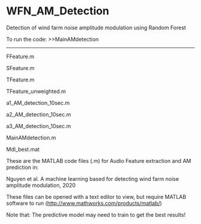 # WFN_AM_Detection
Detection of wind farm noise amplitude modulation using Random Forest


To run the code: >>MainAMdetection

-----------------------------------
FFeature.m

SFeature.m

TFeature.m

TFeature_unweighted.m

a1_AM_detection_10sec.m

a2_AM_detection_10sec.m

a3_AM_detection_10sec.m

MainAMdetection.m

Mdl_best.mat

These are the MATLAB code files (.m) for Audio Feature extraction and AM prediction in: 

Nguyen et al. A machine learning based for detecting wind farm noise amplitude modulation, 2020

These files can be opened with a text editor to view, but require MATLAB software to run (http://www.mathworks.com/products/matlab/)


Note that: The predictive model may need to train to get the best results!
